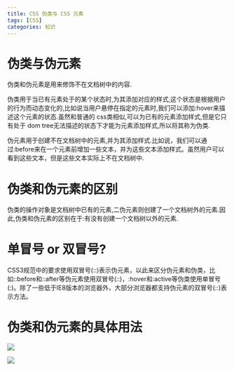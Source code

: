```yaml
---
title: CSS 伪类与 CSS 元素
tags: [CSS]
categories: 知识 
---
```

# 伪类与伪元素

伪类和伪元素是用来修饰不在文档树中的内容.

伪类用于当已有元素处于的某个状态时,为其添加对应的样式,这个状态是根据用户的行为而动态变化的,比如说当用户悬停在指定的元素时,我们可以添加:hover来描述这个元素的状态.虽然和普通的 css类相似,可以为已有的元素添加样式,但是它只有处于 dom tree无法描述的状态下才能为元素添加样式,所以将其称为伪类.

伪元素用于创建不在文档树中的元素,并为其添加样式.比如说，我们可以通过:before来在一个元素前增加一些文本，并为这些文本添加样式。虽然用户可以看到这些文本，但是这些文本实际上不在文档树中.

# 伪类和伪元素的区别

伪类的操作对象是文档树中已有的元素,二伪元素则创建了一个文档树外的元素.因此,伪类和伪元素的区别在于:有没有创建一个文档树以外的元素. 

# 单冒号 or 双冒号?

CSS3规范中的要求使用双冒号(::)表示伪元素，以此来区分伪元素和伪类，比如::before和::after等伪元素使用双冒号(::)，:hover和:active等伪类使用单冒号(:)。除了一些低于IE8版本的浏览器外，大部分浏览器都支持伪元素的双冒号(::)表示方法。

# 伪类和伪元素的具体用法

![](http://www.alloyteam.com/wp-content/uploads/2016/05/%E4%BC%AA%E7%B1%BB.png)


![](http://www.alloyteam.com/wp-content/uploads/2016/05/%E4%BC%AA%E5%85%83%E7%B4%A0.png)



